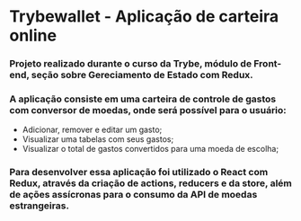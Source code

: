 # Trybewallet - Aplicação de carteira online

### Projeto realizado durante o curso da Trybe, módulo de Front-end, seção sobre Gereciamento de Estado com Redux.

### A aplicação consiste em uma carteira de controle de gastos com conversor de moedas, onde será possível para o usuário:
- Adicionar, remover e editar um gasto;
- Visualizar uma tabelas com seus gastos;
- Visualizar o total de gastos convertidos para uma moeda de escolha;

### Para desenvolver essa aplicação foi utilizado o React com Redux, através da criação de actions, reducers e da store, além de ações assícronas para o consumo da API de moedas estrangeiras.
